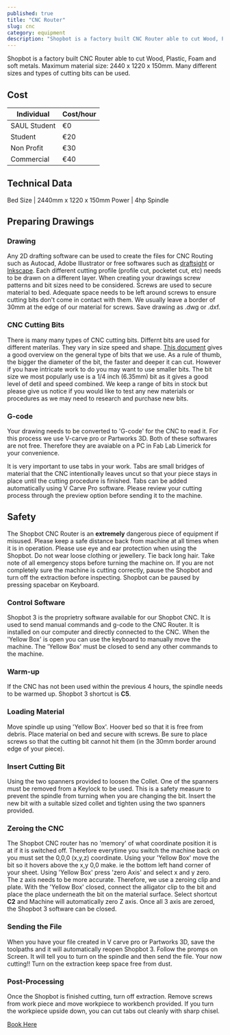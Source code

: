 ```yaml
---
published: true
title: "CNC Router"
slug: cnc
category: equipment
description: "Shopbot is a factory built CNC Router able to cut Wood, Plastic, Foam and soft metals. Maximum material size: 2440 x 1220 x 150mm. Many different sizes and types of cutting bits can be used."
---
```


Shopbot is a factory built CNC Router able to cut Wood, Plastic, Foam and soft metals. Maximum material size: 2440 x 1220 x 150mm. Many different sizes and types of cutting bits can be used.

## Cost

Individual           | Cost/hour
-----------          | ------------  
SAUL Student         | €0         
Student              | €20         
Non Profit           | €30         
Commercial           | €40       

## Technical Data

Bed Size   |  2440mm x 1220 x 150mm
Power      |  4hp Spindle

## Preparing Drawings

### Drawing
Any 2D drafting software can be used to create the files for CNC Routing such as Autocad, Adobe Illustrator or free softwares such as [draftsight](http://www.3ds.com/products-services/draftsight-cad-software/) or [Inkscape](https://inkscape.org/en/). Each different cutting profile (profile cut, pocketet cut, etc) needs to be drawn on a different layer. When creating your drawings screw patterns and bit sizes need to be considered. Screws are used to secure material to bed. Adequate space needs to be left around screws to ensure cutting bits don't come in contact with them. We usually leave a border of 30mm at the edge of our material for screws. Save drawing as .dwg or .dxf.

### CNC Cutting Bits
There is many many types of CNC cutting bits. Differnt bits are used for different materilas. They vary in size speed and shape. [This document](http://www.shopbottools.com/Training/Videos/Info%20on%20bits.pdf) gives a good overview on the general type of bits that we use. As a rule of thumb, the bigger the diameter of the bit, the faster and deeper it can cut. However if you have intricate work to do you may want to use smaller bits. The bit size we most popularly use is a 1/4 inch (6.35mm) bit as it gives a good level of detil and speed combined. We keep a range of bits in stock but please give us notice if you would like to test any new materials or procedures as we may need to research and purchase new bits.  

### G-code
Your drawing needs to be converted to 'G-code' for the CNC to read it. For this process we use V-carve pro or Partworks 3D. Both of these softwares are not free. Therefore they are avaiable on a PC in Fab Lab Limerick for your convenience.

It is very important to use tabs in your work. Tabs are small bridges of material that the CNC intentionally leaves uncut so that your piece stays in place until the cutting procedure is finished. Tabs can be added automatically using V Carve Pro software. Please review your cutting process through the preview option before sending it to the machine.

## Safety
The Shopbot CNC Router is an **extremely** dangerous piece of equipment if misused. Please keep a safe distance back from machine at all times when it is in operation. Please use eye and ear protection when using the Shopbot. Do not wear loose clothing or jewellery. Tie back long hair. Take note of all emergency stops before turning the machine on. If you are not completely sure the machine is cutting correctly, pause the Shopbot and turn off the extraction before inspecting. Shopbot can be paused by pressing spacebar on Keyboard.

### Control Software
Shopbot 3 is the proprietry software available for our Shopbot CNC. It is used to send manual commands and g-code to the CNC Router. It is installed on our computer and directly connected to the CNC. When the 'Yellow Box' is open you can use the keyboard to manually move the machine. The 'Yellow Box' must be closed to send any other commands to the machine.

### Warm-up
If the CNC has not been used within the previous 4 hours, the spindle needs to be warmed up. Shopbot 3 shortcut is **C5**.

### Loading Material
Move spindle up using 'Yellow Box'. Hoover bed so that it is free from debris. Place material on bed and secure with screws. Be sure to place screws so that the cutting bit cannot hit them (in the 30mm border around edge of your piece).

### Insert Cutting Bit
Using the two spanners provided to loosen the Collet. One of the spanners must be removed from a Keylock to be used. This is a safety measure to prevent the spindle from turning when you are changing the bit. Insert the new bit with a suitable sized collet and tighten using the two spanners provided.

### Zeroing the CNC
The Shopbot CNC router has no 'memory' of what coordinate position it is at if it is switched off. Therefore everytime you switch the machine back on you must set the 0,0,0 (x,y,z) coordinate. Using your 'Yellow Box' move the bit so it hovers above the x,y 0,0 make. ie the bottom left hand corner of your sheet. Using 'Yellow Box' press 'zero Axis' and select x and y zero.
The z axis needs to be more accurate. Therefore, we use a zeroing clip and plate. With the 'Yellow Box' closed, connect the alligator clip to the bit and place the place underneath the bit on the material surface. Select shortcut **C2** and Machine will automatically zero Z axis. Once all 3 axis are zeroed, the Shopbot 3 software can be closed.

### Sending the File
When you have your file created in V carve pro or Partworks 3D, save the toolpaths and it will automatically reopen Shopbot 3. Follow the promps on Screen. It will tell you to turn on the spindle and then send the file. Your now cutting!! Turn on the extraction keep space free from dust.

### Post-Processing
Once the Shopbot is finished cutting, turn off extraction. Remove screws from work piece and move workpiece to workbench provided. If you turn the workpiece upside down, you can cut tabs out cleanly with sharp chisel.

[Book Here](http://fablab.saul.ie/how/how/booking/)
